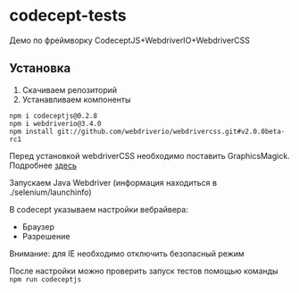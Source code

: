 # codecept-tests

Демо по фреймворку CodeceptJS+WebdriverIO+WebdriverCSS

## Установка
1. Скачиваем репозиторий
2. Устанавливаем компоненты
```
npm i codeceptjs@0.2.8
npm i webdriverio@3.4.0
npm install git://github.com/webdriverio/webdrivercss.git#v2.0.0beta-rc1
```
Перед установкой webdriverCSS необходимо поставить GraphicsMagick. Подробнее [здесь](https://github.com/webdriverio/webdrivercss#install)

Запускаем Java Webdriver (информация находиться в ./selenium/launchinfo)

В codecept указываем настройки вебрайвера:
* Браузер
* Разрешение

Внимание: для IE необходимо отключить безопасный режим

После настройки можно проверить запуск тестов  помощью команды `npm run codeceptjs`
